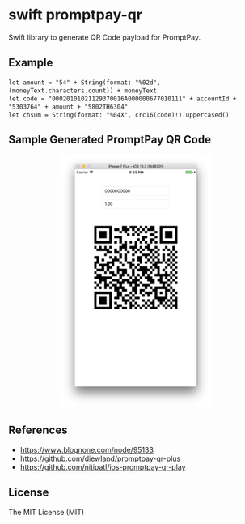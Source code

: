 # swift promptpay-qr
Swift library to generate QR Code payload for PromptPay.

## Example
```
let amount = "54" + String(format: "%02d", (moneyText.characters.count)) + moneyText
let code = "00020101021129370016A000000677010111" + accountId + "5303764" + amount + "5802TH6304"
let chsum = String(format: "%04X", crc16(code)!).uppercased()
```

## Sample Generated PromptPay QR Code
<p align="center">
  <img src="screenshot.png" width="300" />
</p>

## References
- https://www.blognone.com/node/95133
- https://github.com/diewland/promptpay-qr-plus
- https://github.com/nitipatl/ios-promptpay-qr-play

## License
The MIT License (MIT)
